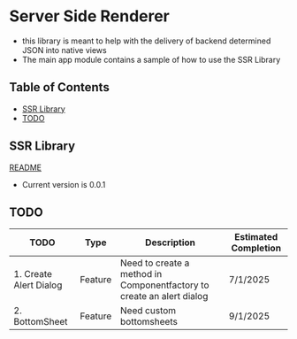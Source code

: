 # Server Side Renderer

- this library is meant to help with the delivery of backend determined JSON into native views
- The main app module contains a sample of how to use the SSR Library

## Table of Contents
- [SSR Library](#ssr-library)
- [TODO](#todo)

## SSR Library
[README](./ssr-library/README.md)
- Current version is 0.0.1

## TODO
| TODO                   | Type    | Description                                                           | Estimated Completion |
|------------------------|---------|-----------------------------------------------------------------------|----------------------|
| 1. Create Alert Dialog | Feature | Need to create a method in Componentfactory to create an alert dialog | 7/1/2025             |
| 2. BottomSheet         | Feature | Need custom bottomsheets                                              | 9/1/2025             |